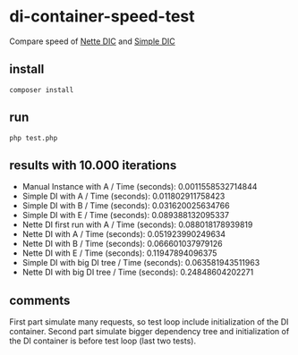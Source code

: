 # di-container-speed-test

Compare speed of [Nette DIC](https://github.com/nette/di) and [Simple DIC](https://github.com/Travelport-Czech/SimpleDi)

## install

```
composer install
```

## run

```
php test.php
```

## results with 10.000 iterations

 * Manual Instance with A / Time (seconds): 0.0011558532714844
 * Simple DI with A / Time (seconds): 0.011802911758423
 * Simple DI with B / Time (seconds): 0.031620025634766
 * Simple DI with E / Time (seconds): 0.089388132095337
 * Nette DI first run with A / Time (seconds): 0.088018178939819
 * Nette DI with A / Time (seconds): 0.051923990249634
 * Nette DI with B / Time (seconds): 0.066601037979126
 * Nette DI with E / Time (seconds): 0.11947894096375
 * Simple DI with big DI tree / Time (seconds): 0.063581943511963
 * Nette DI with big DI tree / Time (seconds): 0.24848604202271

## comments

First part simulate many requests, so test loop include initialization of the DI container. Second part simulate bigger dependency tree and initialization of the DI container is before test loop (last two tests).
